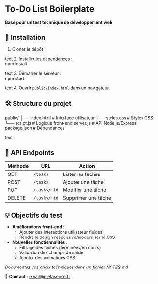# To-Do List Boilerplate  
**Base pour un test technique de développement web**  

## 🚀 Installation  
1. Cloner le dépôt :  

text
2. Installer les dépendances :  
npm install

text
3. Démarrer le serveur :  
npm start

text
4. Ouvrir `public/index.html` dans un navigateur.  

## 🛠️ Structure du projet  
public/
├── index.html # Interface utilisateur
├── styles.css # Styles CSS
└── script.js # Logique front-end
server.js # API Node.js/Express
package.json # Dépendances

text

## 🔗 API Endpoints  
| Méthode | URL          | Action                 |  
|---------|--------------|------------------------|  
| GET     | `/tasks`     | Lister les tâches      |  
| POST    | `/tasks`     | Ajouter une tâche      |  
| PUT     | `/tasks/:id` | Modifier une tâche     |  
| DELETE  | `/tasks/:id` | Supprimer une tâche    |  

## 💡 Objectifs du test  
- **Améliorations front-end** :  
  - Ajouter des interactions utilisateur fluides  
  - Rendre le design responsive/moderniser le CSS  
- **Nouvelles fonctionnalités** :  
  - Filtrage des tâches (terminées/en cours)  
  - Validation des champs de saisie  
  - Ajouter des animations CSS  

*Documentez vos choix techniques dans un fichier NOTES.md*  

📧 **Contact** : [email@metasense.fr](mailto:email@metasense.fr)
